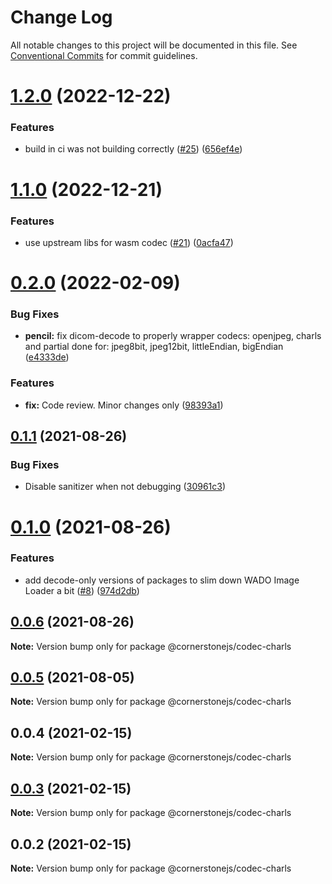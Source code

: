 # Change Log

All notable changes to this project will be documented in this file.
See [Conventional Commits](https://conventionalcommits.org) for commit guidelines.

# [1.2.0](https://github.com/chafey/charls-js/compare/@cornerstonejs/codec-charls@1.1.0...@cornerstonejs/codec-charls@1.2.0) (2022-12-22)


### Features

* build in ci was not building correctly ([#25](https://github.com/chafey/charls-js/issues/25)) ([656ef4e](https://github.com/chafey/charls-js/commit/656ef4e296889cae915a1134bbb33d47c2e9313a))





# [1.1.0](https://github.com/chafey/charls-js/compare/@cornerstonejs/codec-charls@0.2.0...@cornerstonejs/codec-charls@1.1.0) (2022-12-21)


### Features

* use upstream libs for wasm codec  ([#21](https://github.com/chafey/charls-js/issues/21)) ([0acfa47](https://github.com/chafey/charls-js/commit/0acfa47a8832bfd074c6735d1fd5757f580b6b02))





# [0.2.0](https://github.com/chafey/charls-js/compare/@cornerstonejs/codec-charls@0.1.1...@cornerstonejs/codec-charls@0.2.0) (2022-02-09)


### Bug Fixes

* **pencil:** fix dicom-decode to properly wrapper codecs: openjpeg, charls and partial done for: jpeg8bit, jpeg12bit, littleEndian, bigEndian ([e4333de](https://github.com/chafey/charls-js/commit/e4333ded24ed984a7541e2a00209425cd9e1bc93))


### Features

* **fix:** Code review. Minor changes only ([98393a1](https://github.com/chafey/charls-js/commit/98393a1e505d652df25b868564ff28111c2bae6a))





## [0.1.1](https://github.com/chafey/charls-js/compare/@cornerstonejs/codec-charls@0.1.0...@cornerstonejs/codec-charls@0.1.1) (2021-08-26)


### Bug Fixes

* Disable sanitizer when not debugging ([30961c3](https://github.com/chafey/charls-js/commit/30961c3fc73cbc4e98497dc3b3059a6fc99da7d5))





# [0.1.0](https://github.com/chafey/charls-js/compare/@cornerstonejs/codec-charls@0.0.6...@cornerstonejs/codec-charls@0.1.0) (2021-08-26)


### Features

* add decode-only versions of packages to slim down WADO Image Loader a bit ([#8](https://github.com/chafey/charls-js/issues/8)) ([974d2db](https://github.com/chafey/charls-js/commit/974d2db6494c842ac801c45ca33a6efc5b115a89))





## [0.0.6](https://github.com/chafey/charls-js/compare/@cornerstonejs/codec-charls@0.0.5...@cornerstonejs/codec-charls@0.0.6) (2021-08-26)

**Note:** Version bump only for package @cornerstonejs/codec-charls





## [0.0.5](https://github.com/chafey/charls-js/compare/@cornerstonejs/codec-charls@0.0.4...@cornerstonejs/codec-charls@0.0.5) (2021-08-05)

**Note:** Version bump only for package @cornerstonejs/codec-charls





## 0.0.4 (2021-02-15)

**Note:** Version bump only for package @cornerstonejs/codec-charls





## [0.0.3](https://github.com/chafey/charls-js/compare/@cornerstonejs/codec-charls@0.0.2...@cornerstonejs/codec-charls@0.0.3) (2021-02-15)

**Note:** Version bump only for package @cornerstonejs/codec-charls





## 0.0.2 (2021-02-15)

**Note:** Version bump only for package @cornerstonejs/codec-charls
